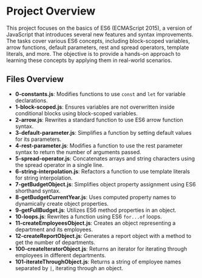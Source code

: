 # Project Overview

This project focuses on the basics of ES6 (ECMAScript 2015), a version of JavaScript that introduces several new features and syntax improvements. The tasks cover various ES6 concepts, including block-scoped variables, arrow functions, default parameters, rest and spread operators, template literals, and more. The objective is to provide a hands-on approach to learning these concepts by applying them in real-world scenarios.

## Files Overview

- **0-constants.js**: Modifies functions to use `const` and `let` for variable declarations.
- **1-block-scoped.js**: Ensures variables are not overwritten inside conditional blocks using block-scoped variables.
- **2-arrow.js**: Rewrites a standard function to use ES6 arrow function syntax.
- **3-default-parameter.js**: Simplifies a function by setting default values for its parameters.
- **4-rest-parameter.js**: Modifies a function to use the rest parameter syntax to return the number of arguments passed.
- **5-spread-operator.js**: Concatenates arrays and string characters using the spread operator in a single line.
- **6-string-interpolation.js**: Refactors a function to use template literals for string interpolation.
- **7-getBudgetObject.js**: Simplifies object property assignment using ES6 shorthand syntax.
- **8-getBudgetCurrentYear.js**: Uses computed property names to dynamically create object properties.
- **9-getFullBudget.js**: Utilizes ES6 method properties in an object.
- **10-loops.js**: Rewrites a function using ES6 `for...of` loops.
- **11-createEmployeesObject.js**: Creates an object representing a department and its employees.
- **12-createReportObject.js**: Generates a report object with a method to get the number of departments.
- **100-createIteratorObject.js**: Returns an iterator for iterating through employees in different departments.
- **101-iterateThroughObject.js**: Returns a string of employee names separated by `|`, iterating through an object.
